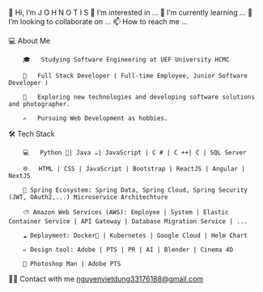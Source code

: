 👋 Hi, I’m J O H N  O T I S
👀 I’m interested in ...
🌱 I’m currently learning ...
💞️ I’m looking to collaborate on ...
📫 How to reach me ...

💻 About Me
        
        🎓   Studying Software Engineering at UEF University HCMC
        
        🌱   Full Stack Developer ( Full-time Employee, Junior Software Developer )
        
        🍙   Exploring new technologies and developing software solutions and photographer.

        ✍️   Pursuing Web Development as hobbies.

🛠 Tech Stack

        💻   Python 🐍| Java ☕| JavaScript | C # | C ++| C | SQL Server

        🌐   HTML | CSS | JavaScript | Bootstrap | ReactJS | Angular | NextJS

        🌱 Spring Ecosystem: Spring Data, Spring Cloud, Spring Security (JWT, OAuth2,...) Microservice Architechture
        
        ⛅ Amazon Web Services (AWS): Employee | System | Elastic Container Service | API Gateway | Database Migration Service | ...

        ☁️ Deployment: Docker🐳 | Kubernetes | Google Cloud | Helm Chart

        ✏️ Design tool: Adobe | PTS | PR | AI | Blender | Cinema 4D

        🤺 Photoshop Man | Adobe PTS
  🤝🏻 Contact with me 
                                        nguyenvietdung33176188@gmail.com
<!---
Johnotis2006/Johnotis2006 is a ✨ special ✨ repository because its `README.md` (this file) appears on your GitHub profile.
You can click the Preview link to take a look at your changes.
--->
